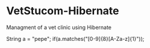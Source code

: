 # VetStucom-Hibernate
Managment of a vet clinic using Hibernate


String a = "pepe";
			if(a.matches("[0-9]{8}[A-Za-z]{1}")); 
